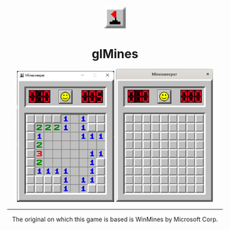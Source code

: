 <center><img src="data/icon.png" width="10%"><h1>glMines</h1></center>

<p style="text-align: center">
    <img src="images/screenshot_1.png" alt="Windows" width="45%">
    <img src="images/screenshot_2.png" alt="UNIX (Linux)" width="45%">
</p>

***
<p style="text-align: center">The original on which this game is based is WinMines by Microsoft Corp.</p>